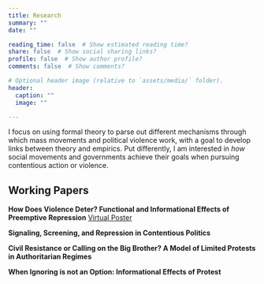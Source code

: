 ```yaml
---
title: Research
summary: ""
date: ""

reading_time: false  # Show estimated reading time?
share: false  # Show social sharing links?
profile: false  # Show author profile?
comments: false  # Show comments?

# Optional header image (relative to `assets/media/` folder).
header:
  caption: ""
  image: ""

---
```

 I focus on using formal theory to parse out different mechanisms through which mass movements and political violence work, with a goal to develop links between theory and empirics. Put differently, I am interested in *how* social movements and governments achieve their goals when pursuing contentious action or violence. 

 ## **Working Papers**

**How Does Violence Deter? Functional and Informational Effects of Preemptive Repression** [Virtual Poster](apsa2021-apsa.ipostersessions.com/Default.aspx?s=A2-92-37-3B-FB-FE-BB-AB-2B-6E-8D-D1-2B-21-2B-1D)

**Signaling, Screening, and Repression in Contentious Politics** 

**Civil Resistance or Calling on the Big Brother? A Model of Limited Protests in Authoritarian Regimes** 

**When Ignoring is not an Option: Informational Effects of Protest** 